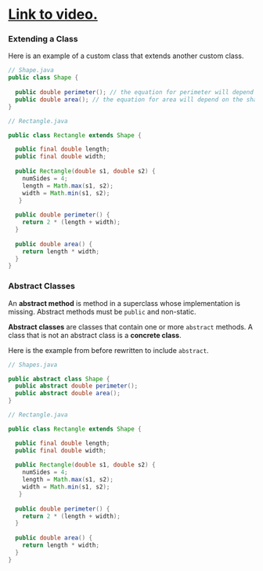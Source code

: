 # [Link to video.](TODO)

### Extending a Class

Here is an example of a custom class that extends another custom class. 

```java
// Shape.java
public class Shape {
  
  public double perimeter(); // the equation for perimeter will depend on the shape
  public double area(); // the equation for area will depend on the shape
}
```

```java
// Rectangle.java

public class Rectangle extends Shape {

  public final double length;
  public final double width;
    
  public Rectangle(double s1, double s2) {
    numSides = 4;
    length = Math.max(s1, s2);
    width = Math.min(s1, s2);
   }
    
  public double perimeter() {
    return 2 * (length + width);
  }
    
  public double area() {
    return length * width;
  }  
}
```

### Abstract Classes

An **abstract method** is method in a superclass whose implementation is missing. Abstract methods must be `public` and non-static.

**Abstract classes** are classes that contain one or more `abstract` methods. A class that is not an abstract class is a **concrete class**. 

Here is the example from before rewritten to include `abstract`.

```java
// Shapes.java

public abstract class Shape {
  public abstract double perimeter(); 
  public abstract double area();
}
```

```java
// Rectangle.java

public class Rectangle extends Shape {

  public final double length;
  public final double width;
    
  public Rectangle(double s1, double s2) {
    numSides = 4;
    length = Math.max(s1, s2);
    width = Math.min(s1, s2);
   }
    
  public double perimeter() {
    return 2 * (length + width);
  }
    
  public double area() {
    return length * width;
  }  
}
```
